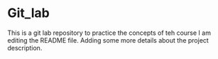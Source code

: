 # Git_lab
This is a git lab repository to practice the concepts of teh course
I am editing the README file. Adding some more details about the project description.
